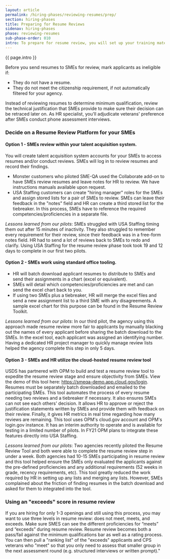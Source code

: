 ```yaml
---
layout: article
permalink: /hiring-phases/reviewing-resumes/prep/
section: hiring-phases
title: Preparing for Resume Reviews
sidenav: hiring-phases
phase: reviewing-resumes
sub-phase-order: 010
intro: To prepare for resume review, you will set up your training materials, identify practice resumes, select the tooling you and SMEs will use to track results, and decide your review method (2 SMEs plus a tiebreaker or a different approach). 
---
```


<p class="usa-intro">
  {{ page.intro }}
</p>

Before you send resumes to SMEs for review, mark applicants as ineligible if:

- They do not have a resume.
- They do not meet the citizenship requirement, if not automatically filtered for your agency.

Instead of reviewing resumes to determine minimum qualification, review the technical justification that SMEs provide to make sure their decision can be retraced later on. As HR specialist, you'll adjudicate veterans' preference after SMEs conduct phone assessment interviews.


### Decide on a Resume Review Platform for your SMEs

#### Option 1 - SMEs review within your talent acquisition system.
You will create talent acquisition system accounts for your SMEs to access resumes and/or conduct reviews. SMEs will log in to review resumes and record their findings.
  - Monster customers who piloted SME-QA used the Collaborate add-on to have SMEs review resumes and leave notes for HR to review. We have instructions manuals available upon request. 
  - USA Staffing customers can create "hiring manager" roles for the SMEs and assign stored lists for a pair of SMEs to review.  SMEs can leave their feedback in the "notes" field and HR can create a third stored list for the tiebreaker. In this process, SMEs have to reference the required competencies/proficiencies in a separate file. 

*Lessons learned from our pilots*: SMEs struggled with USA Staffing timing them out after 15 minutes of inactivity.  They also struggled to remember every requirement for their review, since their feedback was in a free-form notes field. HR had to send a lot of reviews back to SMEs to redo and clarify. Using USA Staffing for the resume review phase took took 19 and 12 days to complete in our first two pilots.

#### Option 2 - SMEs work using standard office tooling.
 - HR will batch download applicant resumes to distribute to SMEs and send their assignments in a chart (excel or equivalent).
- SMEs will detail which competencies/proficiencies are met and can send the excel chart back to you. 
- If using two SMEs plus a tiebreaker, HR will merge the excel files and send a new assignment list to a third SME with any disagreements.  A sample excel chart for this purpose can be found in the Resume Review Toolkit.

*Lessons learned from our pilots*:  In our third pilot, the agency using this approach made resume review more fair to applicants by manually blacking out the names of every applicant before sharing the batch download to the SMEs. In the excel tool, each applicant was assigned an identifying number. Having a dedicated HR project manager to quickly manage review lists helped the agency complete this step in only 5 days.

#### Option 3 - SMEs and HR utilize the cloud-hosted resume review tool
USDS has partnered with OPM to build and test a resume review tool to expedite the resume review stage and ensure objectivity from SMEs. View the demo of this tool here: https://smeqa-demo.app.cloud.gov/login. Resumes must be separately batch downloaded and emailed to the participating SMEs. This tool automates the process of every resume needing two reviews and a tiebreaker if necessary. It also ensures SMEs can not see each others' decision. It allows HR to approve or reject the justification statements written by SMEs and provide them with feedback on their review. Finally, it gives HR metrics in real time regarding how many reviews are remaining.  This tool uses OPM's cloud.gov account and OPM's login.gov instance. It has an interim authority to operate and is available for testing in a limited number of pilots. In FY21 OPM plans to integrate these features directly into USA Staffing.

*Lessons learned from our pilots*: Two agencies recently piloted the Resume Review Tool and both were able to complete the resume review step in under a week.  Both agencies had 10-15 SMEs participating in resume review and this tool helped ensure the SMEs only evaluated the applicants against the pre-defined proficiencies and any additional requirements (52 weeks in grade, recency requirements, etc). This tool greatly reduced the work required by HR in setting up any lists and merging any lists. However, SMEs complained about the friction of finding resumes in the batch download and asked for them to integrated into the tool. 


### Using an "exceeds" score in resume review

If you are hiring for only 1-3 openings and still using this process, you may want to use three levels in resume review: does not meet, meets, and exceeds. Make sure SMES can see the different proficiencies for “meets” and “exceeds” during resume review. Resume review becomes both a pass/fail against the minimum qualifications bar as well as a rating process. You can then pull a "ranking list" of the "exceeds" applicants and CPS veterans who "meet" so that you only need to assess that smaller group in the next assessment round (e.g. structured interviews or written prompt)."
